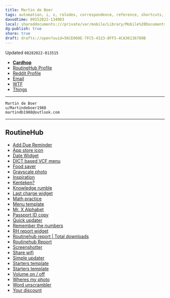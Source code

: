 ```yaml
---
title: Martin de Boer
tags: automation, i, x, rolodex, correspondence, reference, shortcuts, index, routinehub
davodtime: 09152022-134003
local: shareddocuments:///private/var/mobile/Library/Mobile%20Documents/iCloud~md~obsidian/Documents/OBSHIDDIAN/drafts/56CE060E-7FC5-4323-8FF5-4CA36136789B.md
dg-publish: true
share: true
draft: drafts://open?uuid=56CE060E-7FC5-4323-8FF5-4CA36136789B
---
```

Updated `08282022-013515`

- [**Cardhop**](x-cardhop://show?id=contact:A7B6A682-A867-4EBA-9C4A-C1BBB1B07753&contact=Martin%20De%20Boer)
- [RoutineHub Profile](https://www.routinehub.co/user/martindb1988)
- [Reddit Profile](https://www.reddit.com/user/Martindeboer1988/)
- [Email](mailto:martindb1988@outlook.com)
- [WTF](https://davidblue.wtf/drafts/56CE060E-7FC5-4323-8FF5-4CA36136789B.html)
- [Things](things:///show?id=GDrCMukstDyaBTEQoeqxoR)

---

```
Martin de Boer
u/Martindeboer1988
martindb1988@outlook.com
```

---

## RoutineHub

- [Add Due Reminder](https://www.routinehub.co/shortcut/2167/)
- [App store icon](https://www.routinehub.co/shortcut/6590/)
- [Date Widget](https://www.routinehub.co/shortcut/7913/)
- [DICT based VCF menu](https://www.routinehub.co/shortcut/12737/)
- [Food saver](https://www.routinehub.co/shortcut/7112)
- [Grayscale photo](https://www.routinehub.co/shortcut/2233/)
- [Inspiration](https://www.routinehub.co/shortcut/4174/)
- [Kenteken?](https://www.routinehub.co/shortcut/2496/)
- [Knowledge rumble](https://www.routinehub.co/shortcut/4414/)
- [Last charge widget](https://www.routinehub.co/shortcut/6420/)
- [Math practice](https://www.routinehub.co/shortcut/2508/)
- [Menu template](https://www.routinehub.co/shortcut/12736/)
- [Mr. X Alphabet](https://www.routinehub.co/shortcut/2636/)
- [Passport ID copy](https://www.routinehub.co/shortcut/2440/)
- [Quick updater](https://www.routinehub.co/shortcut/12560/)
- [Remember the numbers](https://www.routinehub.co/shortcut/5065/)
- [RH report widget](https://www.routinehub.co/shortcut/6419/)
- [Routinehub report | Total downloads](https://www.routinehub.co/shortcut/2956/)
- [Routinehub Report](https://www.routinehub.co/shortcut/2449/)
- [Screenshotter](https://www.routinehub.co/shortcut/2335/)
- [Share wifi](https://www.routinehub.co/shortcut/2107/)
- [Simple updater](https://www.routinehub.co/shortcut/2328/)
- [Starters template](https://www.routinehub.co/shortcut/12873/)
- [Starters template](https://www.routinehub.co/shortcut/12873/)
- [Volume on / off](https://www.routinehub.co/shortcut/2287/)
- [Wheres my photo](https://www.routinehub.co/shortcut/2393/)
- [Word unscrambler](https://www.routinehub.co/shortcut/2630/)
- [Your discount](https://www.routinehub.co/shortcut/2113/)